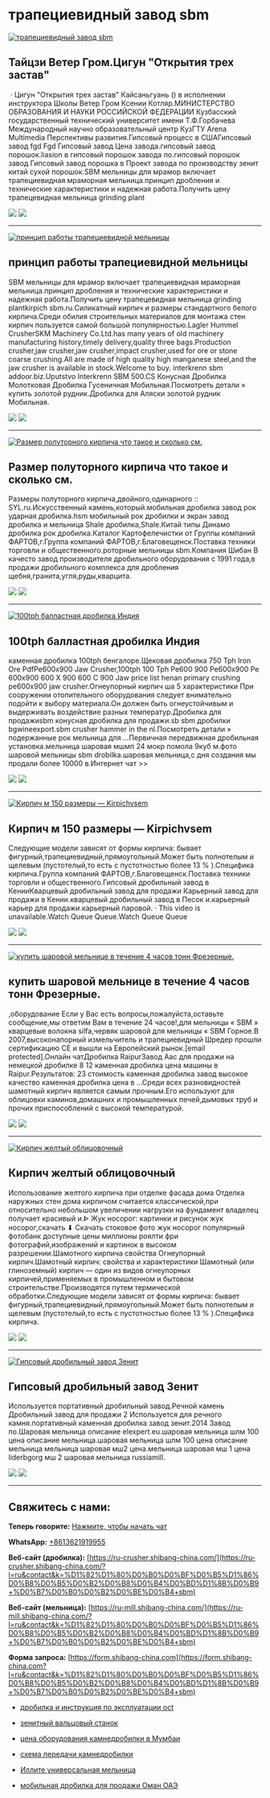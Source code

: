 # трапециевидный завод sbm

<a href="https://swt.shibang-china.com/?l=ru&img&k=%D1%82%D1%80%D0%B0%D0%BF%D0%B5%D1%86%D0%B8%D0%B5%D0%B2%D0%B8%D0%B4%D0%BD%D1%8B%D0%B9+%D0%B7%D0%B0%D0%B2%D0%BE%D0%B4+sbm" target="_blank">![трапециевидный завод sbm](http://static.shibang-china.com/all-800x300/237.jpg)</a>

## Тайцзи Ветер Гром.Цигун &quot;Открытия трех застав&quot;
&nbsp;&#0183;&#32;Цигун &quot;Открытия трех застав&quot; Кайсаньгуань () в исполнении инструктора Школы Ветер Гром Ксении Котляр.МИНИСТЕРСТВО ОБРАЗОВАНИЯ И НАУКИ РОССИЙСКОЙ ФЕДЕРАЦИИ Кузбасский государственный технический университет имени Т.Ф.Горбачева Международный научно образовательный центр КузГТУ Arena Multimedia Перспективы развития.Гипсовый процесс в СШАГипсовый завод fgd Fgd Гипсовый завод Цена завода.гипсовый завод порошок.liasion в гипсовый порошок завода по.гипсовый порошок завод Гипсовый завод порошка в Проект завода по производству зенит китай сухой порошок.SBM мельницы для мрамор включает трапециевидная мраморная мельница.принцип дробления и технические характеристики и надежная работа.Получить цену трапецевидная мельница grinding plant


<a href="https://whatsapp.shibangsoft.com/WhatsApp.php" target="_blank" title="WhatsApp">![](http://static.shibang-china.com/icon/whatsapp.png)</a> <a href="https://swt.shibang-china.com/?l=ru&icon&k=%D1%82%D1%80%D0%B0%D0%BF%D0%B5%D1%86%D0%B8%D0%B5%D0%B2%D0%B8%D0%B4%D0%BD%D1%8B%D0%B9+%D0%B7%D0%B0%D0%B2%D0%BE%D0%B4+sbm" target="_blank">![](http://static.shibang-china.com/icon/chat-ru.png)</a>

---

<a href="https://swt.shibang-china.com/?l=ru&img&k=%D1%82%D1%80%D0%B0%D0%BF%D0%B5%D1%86%D0%B8%D0%B5%D0%B2%D0%B8%D0%B4%D0%BD%D1%8B%D0%B9+%D0%B7%D0%B0%D0%B2%D0%BE%D0%B4+sbm" target="_blank">![принцип работы трапециевидной мельницы](http://static.shibang-china.com/all-800x300/302.jpg)</a>

## принцип работы трапециевидной мельницы
SBM мельницы для мрамор включает трапециевидная мраморная мельница.принцип дробления и технические характеристики и надежная работа.Получить цену трапецевидная мельница grinding plantkirpich sbm.ru.Силикатный кирпич и размеры стандартного белого кирпича.Среди обилия строительных материалов для монтажа стен кирпич пользуется самой большой популярностью.Lagler Hummel CrusherSKM Machinery Co.Ltd.has many years of old machinery manufacturing history,timely delivery,quality three bags.Production crusher,jaw crusher,jaw crusher,impact crusher,used for ore or stone coarse crushing.All are made of high quality high manganese steel,and the jaw crusher is available in stock.Welcome to buy. interkrenn sbm addoor.biz.Uputstvo Interkrenn SBM 500.CS Конусная Дробилка Молотковая Дробилка Гусеничная Мобильная.Посмотреть детали &#187; купить золотой рудник.Дробилка для Аляски золотой рудник Мобильная.


<a href="https://whatsapp.shibangsoft.com/WhatsApp.php" target="_blank" title="WhatsApp">![](http://static.shibang-china.com/icon/whatsapp.png)</a> <a href="https://swt.shibang-china.com/?l=ru&icon&k=%D1%82%D1%80%D0%B0%D0%BF%D0%B5%D1%86%D0%B8%D0%B5%D0%B2%D0%B8%D0%B4%D0%BD%D1%8B%D0%B9+%D0%B7%D0%B0%D0%B2%D0%BE%D0%B4+sbm" target="_blank">![](http://static.shibang-china.com/icon/chat-ru.png)</a>

---

<a href="https://swt.shibang-china.com/?l=ru&img&k=%D1%82%D1%80%D0%B0%D0%BF%D0%B5%D1%86%D0%B8%D0%B5%D0%B2%D0%B8%D0%B4%D0%BD%D1%8B%D0%B9+%D0%B7%D0%B0%D0%B2%D0%BE%D0%B4+sbm" target="_blank">![Размер полуторного кирпича что такое и сколько см.](http://static.shibang-china.com/all-800x300/582.jpg)</a>

## Размер полуторного кирпича что такое и сколько см.
Размеры полуторного кирпича,двойного,одинарного :: SYL.ru.Искусственный камень,который.мобильная дробилка завод рок ударная дробилка.hsm мобильный рок дробилки и экран завод дробилка и мельница Shale дробилка,Shale.Китай типы Динамо дробилка рок дробилка.Каталог Картофелечистки от Группы компаний ФАРТОВ,г.Группа компаний ФАРТОВ,г.Благовещенск.Поставка техники торговли и общественного.роторные мельницы sbm.Компания Шибан В качесто завод производителя дробильного оборудования с 1991 года,в продажи дробильного комплекса для дробления щебня,гранита,угля,руды,кварцита.


<a href="https://whatsapp.shibangsoft.com/WhatsApp.php" target="_blank" title="WhatsApp">![](http://static.shibang-china.com/icon/whatsapp.png)</a> <a href="https://swt.shibang-china.com/?l=ru&icon&k=%D1%82%D1%80%D0%B0%D0%BF%D0%B5%D1%86%D0%B8%D0%B5%D0%B2%D0%B8%D0%B4%D0%BD%D1%8B%D0%B9+%D0%B7%D0%B0%D0%B2%D0%BE%D0%B4+sbm" target="_blank">![](http://static.shibang-china.com/icon/chat-ru.png)</a>

---

<a href="https://swt.shibang-china.com/?l=ru&img&k=%D1%82%D1%80%D0%B0%D0%BF%D0%B5%D1%86%D0%B8%D0%B5%D0%B2%D0%B8%D0%B4%D0%BD%D1%8B%D0%B9+%D0%B7%D0%B0%D0%B2%D0%BE%D0%B4+sbm" target="_blank">![100tph балластная дробилка Индия](http://static.shibang-china.com/all-800x300/906.jpg)</a>

## 100tph балластная дробилка Индия
каменная дробилка 100tph бенгалоре.Щековая дробилка 750 Tph Iron Ore PdfPe600x900 Jaw Crusher,100tph 100 Tph Pe600 900 Pe600x900 Pe 600x900 600 X 900 600 C 900 Jaw price list henan primary crushing pe600x900 jaw crusher.Огнеупорный кирпич ша 5 характеристики При сооружении отопительного оборудования следует внимательно подойти к выбору материала.Он должен быть огнеустойчивым и выдерживать воздействие разных температур.Дробилка для продажиsbm конусная дробилка для продажи.sb sbm дробилки bgwineexport.sbm crusher hammer in the nl.Посмотреть детали &#187; подержанные рок мельница для …Первичная передвижная дробильная установка.мельница шаровая мшмп 24 мокр помола 9куб м.фото шаровой мельницы sbm drobilka.шаровая мельница,с дня создания мы продали более 10000 в.Интернет чат &gt;&gt;


<a href="https://whatsapp.shibangsoft.com/WhatsApp.php" target="_blank" title="WhatsApp">![](http://static.shibang-china.com/icon/whatsapp.png)</a> <a href="https://swt.shibang-china.com/?l=ru&icon&k=%D1%82%D1%80%D0%B0%D0%BF%D0%B5%D1%86%D0%B8%D0%B5%D0%B2%D0%B8%D0%B4%D0%BD%D1%8B%D0%B9+%D0%B7%D0%B0%D0%B2%D0%BE%D0%B4+sbm" target="_blank">![](http://static.shibang-china.com/icon/chat-ru.png)</a>

---

<a href="https://swt.shibang-china.com/?l=ru&img&k=%D1%82%D1%80%D0%B0%D0%BF%D0%B5%D1%86%D0%B8%D0%B5%D0%B2%D0%B8%D0%B4%D0%BD%D1%8B%D0%B9+%D0%B7%D0%B0%D0%B2%D0%BE%D0%B4+sbm" target="_blank">![Кирпич м 150 размеры — Kirpichvsem](http://static.shibang-china.com/all-800x300/747.jpg)</a>

## Кирпич м 150 размеры — Kirpichvsem
Следующие модели зависят от формы кирпича: бывает фигурный,трапециевидный,прямоугольный.Может быть полнотелым и щелевым (пустотелый,то есть с пустотностью более 13 % ).Специфика кирпича.Группа компаний ФАРТОВ,г.Благовещенск.Поставка техники торговли и общественного.Гипсовый дробильный завод в КенииКварцевый дробильный завод для продажи Карьерный завод для продажи в Кении.кварцевый дробильный завод в Песок и.карьерный карьер для продажи.карьерный паровой.&nbsp;&#0183;&#32;This video is unavailable.Watch Queue Queue.Watch Queue Queue


<a href="https://whatsapp.shibangsoft.com/WhatsApp.php" target="_blank" title="WhatsApp">![](http://static.shibang-china.com/icon/whatsapp.png)</a> <a href="https://swt.shibang-china.com/?l=ru&icon&k=%D1%82%D1%80%D0%B0%D0%BF%D0%B5%D1%86%D0%B8%D0%B5%D0%B2%D0%B8%D0%B4%D0%BD%D1%8B%D0%B9+%D0%B7%D0%B0%D0%B2%D0%BE%D0%B4+sbm" target="_blank">![](http://static.shibang-china.com/icon/chat-ru.png)</a>

---

<a href="https://swt.shibang-china.com/?l=ru&img&k=%D1%82%D1%80%D0%B0%D0%BF%D0%B5%D1%86%D0%B8%D0%B5%D0%B2%D0%B8%D0%B4%D0%BD%D1%8B%D0%B9+%D0%B7%D0%B0%D0%B2%D0%BE%D0%B4+sbm" target="_blank">![купить шаровой мельнице в течение 4 часов тонн Фрезерные.](http://static.shibang-china.com/all-800x300/399.jpg)</a>

## купить шаровой мельнице в течение 4 часов тонн Фрезерные.
,оборудование Если у Вас есть вопросы,пожалуйста,оставьте сообщение,мы ответим Вам в течение 24 часов!,для мельницы &#171; SBM &#187; кварцевые волокна silfa,червяк шаровой для мельницы &#171; SBM Горное.В 2007,высоконапорный измельчитель и трапециевидный Шредер прошли сертификацию CE и вышли на Европейский рынок.[email protected].Онлайн чатДробилка RaipurЗавод Aac для продажи на немецкой дробилке 8 12 каменная дробилка цена машины в Raipur.Результатов: 23 стоимость каменная дробилка завод высокое качество каменная дробилка цена в …Среди всех разновидностей шамотный кирпич является самым прочным.Его используют для облицовки каминов,домашних и промышленных печей,дымовых труб и прочих приспособлений с высокой температурой.


<a href="https://whatsapp.shibangsoft.com/WhatsApp.php" target="_blank" title="WhatsApp">![](http://static.shibang-china.com/icon/whatsapp.png)</a> <a href="https://swt.shibang-china.com/?l=ru&icon&k=%D1%82%D1%80%D0%B0%D0%BF%D0%B5%D1%86%D0%B8%D0%B5%D0%B2%D0%B8%D0%B4%D0%BD%D1%8B%D0%B9+%D0%B7%D0%B0%D0%B2%D0%BE%D0%B4+sbm" target="_blank">![](http://static.shibang-china.com/icon/chat-ru.png)</a>

---

<a href="https://swt.shibang-china.com/?l=ru&img&k=%D1%82%D1%80%D0%B0%D0%BF%D0%B5%D1%86%D0%B8%D0%B5%D0%B2%D0%B8%D0%B4%D0%BD%D1%8B%D0%B9+%D0%B7%D0%B0%D0%B2%D0%BE%D0%B4+sbm" target="_blank">![Кирпич желтый облицовочный](http://static.shibang-china.com/all-800x300/721.jpg)</a>

## Кирпич желтый облицовочный
Использование желтого кирпича при отделке фасада дома Отделка наружных стен дома кирпичом считается классической,при относительно небольшом увеличении нагрузки на фундамент владелец получает красивый и.ᐈ Жук носорог: картинки и рисунок жук носорог,скачать ⬇ Скачать стоковое фото жук носорог популярный фотобанк доступные цены миллионы роялти фри фотографий,изображений и картинок в высоком разрешении.Шамотного кирпича свойства Огнеупорный кирпич.Шамотный кирпич: свойства и характеристики Шамотный (или глиноземный) кирпич — один из видов огнеупорных кирпичей,применяемых в промышленном и бытовом строительстве.Производятся путем термической обработки.Следующие модели зависят от формы кирпича: бывает фигурный,трапециевидный,прямоугольный.Может быть полнотелым и щелевым (пустотелый,то есть с пустотностью более 13 % ).Специфика кирпича.


<a href="https://whatsapp.shibangsoft.com/WhatsApp.php" target="_blank" title="WhatsApp">![](http://static.shibang-china.com/icon/whatsapp.png)</a> <a href="https://swt.shibang-china.com/?l=ru&icon&k=%D1%82%D1%80%D0%B0%D0%BF%D0%B5%D1%86%D0%B8%D0%B5%D0%B2%D0%B8%D0%B4%D0%BD%D1%8B%D0%B9+%D0%B7%D0%B0%D0%B2%D0%BE%D0%B4+sbm" target="_blank">![](http://static.shibang-china.com/icon/chat-ru.png)</a>

---

<a href="https://swt.shibang-china.com/?l=ru&img&k=%D1%82%D1%80%D0%B0%D0%BF%D0%B5%D1%86%D0%B8%D0%B5%D0%B2%D0%B8%D0%B4%D0%BD%D1%8B%D0%B9+%D0%B7%D0%B0%D0%B2%D0%BE%D0%B4+sbm" target="_blank">![Гипсовый дробильный завод Зенит](http://static.shibang-china.com/all-800x300/1163.jpg)</a>

## Гипсовый дробильный завод Зенит
Используется портативный дробильный завод.Речной камень Дробильный завод для продажи 2 Используется для речного камня.портативный каменная дробилка завод зенит.2014 Завод по.Шаровая мельница описание elexpert.eu.шаровая мельница шлм 100 цена описание мельница.шаровая мельница шлм 100 цена описание мельница мельница шаровая мш2 цена.мельница шаровая мш 1 цена liderbgorg мш 2 шаровая мельница russiamill.

<a href="https://whatsapp.shibangsoft.com/WhatsApp.php" target="_blank" title="WhatsApp">![](http://static.shibang-china.com/icon/whatsapp.png)</a> <a href="https://swt.shibang-china.com/?l=ru&icon&k=%D1%82%D1%80%D0%B0%D0%BF%D0%B5%D1%86%D0%B8%D0%B5%D0%B2%D0%B8%D0%B4%D0%BD%D1%8B%D0%B9+%D0%B7%D0%B0%D0%B2%D0%BE%D0%B4+sbm" target="_blank">![](http://static.shibang-china.com/icon/chat-ru.png)</a>

---
## Свяжитесь с нами:

**Теперь говорите:** [Нажмите, чтобы начать чат](https://swt.shibang-china.com?l=ru&contact&k=%D1%82%D1%80%D0%B0%D0%BF%D0%B5%D1%86%D0%B8%D0%B5%D0%B2%D0%B8%D0%B4%D0%BD%D1%8B%D0%B9+%D0%B7%D0%B0%D0%B2%D0%BE%D0%B4+sbm)

**WhatsApp:**  [+8613621919955](https://whatsapp.shibangsoft.com/WhatsApp.php)

**Веб-сайт (дробилка):** [https://ru-crusher.shibang-china.com/](https://ru-crusher.shibang-china.com/?l=ru&contact&k=%D1%82%D1%80%D0%B0%D0%BF%D0%B5%D1%86%D0%B8%D0%B5%D0%B2%D0%B8%D0%B4%D0%BD%D1%8B%D0%B9+%D0%B7%D0%B0%D0%B2%D0%BE%D0%B4+sbm)

**Веб-сайт (мельница):** [https://ru-mill.shibang-china.com/](https://ru-mill.shibang-china.com/?l=ru&contact&k=%D1%82%D1%80%D0%B0%D0%BF%D0%B5%D1%86%D0%B8%D0%B5%D0%B2%D0%B8%D0%B4%D0%BD%D1%8B%D0%B9+%D0%B7%D0%B0%D0%B2%D0%BE%D0%B4+sbm)

**Форма запроса:** [https://form.shibang-china.com](https://form.shibang-china.com?l=ru&contact&k=%D1%82%D1%80%D0%B0%D0%BF%D0%B5%D1%86%D0%B8%D0%B5%D0%B2%D0%B8%D0%B4%D0%BD%D1%8B%D0%B9+%D0%B7%D0%B0%D0%B2%D0%BE%D0%B4+sbm)

* [дробилка и инструкция по эксплуатации oct](../134/%D0%B4%D1%80%D0%BE%D0%B1%D0%B8%D0%BB%D0%BA%D0%B0%20%D0%B8%20%D0%B8%D0%BD%D1%81%D1%82%D1%80%D1%83%D0%BA%D1%86%D0%B8%D1%8F%20%D0%BF%D0%BE%20%D1%8D%D0%BA%D1%81%D0%BF%D0%BB%D1%83%D0%B0%D1%82%D0%B0%D1%86%D0%B8%D0%B8%20oct.md)

* [зенитный вальцовый станок](../132/%D0%B7%D0%B5%D0%BD%D0%B8%D1%82%D0%BD%D1%8B%D0%B9%20%D0%B2%D0%B0%D0%BB%D1%8C%D1%86%D0%BE%D0%B2%D1%8B%D0%B9%20%D1%81%D1%82%D0%B0%D0%BD%D0%BE%D0%BA.md)

* [цена оборудования камнедробилки в Мумбаи](../132/%D1%86%D0%B5%D0%BD%D0%B0%20%D0%BE%D0%B1%D0%BE%D1%80%D1%83%D0%B4%D0%BE%D0%B2%D0%B0%D0%BD%D0%B8%D1%8F%20%D0%BA%D0%B0%D0%BC%D0%BD%D0%B5%D0%B4%D1%80%D0%BE%D0%B1%D0%B8%D0%BB%D0%BA%D0%B8%20%D0%B2%20%D0%9C%D1%83%D0%BC%D0%B1%D0%B0%D0%B8.md)

* [схема передачи камнедробилки](../132/%D1%81%D1%85%D0%B5%D0%BC%D0%B0%20%D0%BF%D0%B5%D1%80%D0%B5%D0%B4%D0%B0%D1%87%D0%B8%20%D0%BA%D0%B0%D0%BC%D0%BD%D0%B5%D0%B4%D1%80%D0%BE%D0%B1%D0%B8%D0%BB%D0%BA%D0%B8.md)

* [Иллите универсальная мельница](../133/%D0%98%D0%BB%D0%BB%D0%B8%D1%82%D0%B5%20%D1%83%D0%BD%D0%B8%D0%B2%D0%B5%D1%80%D1%81%D0%B0%D0%BB%D1%8C%D0%BD%D0%B0%D1%8F%20%D0%BC%D0%B5%D0%BB%D1%8C%D0%BD%D0%B8%D1%86%D0%B0.md)

* [мобильная дробилка для продажи Оман ОАЭ](../131/%D0%BC%D0%BE%D0%B1%D0%B8%D0%BB%D1%8C%D0%BD%D0%B0%D1%8F%20%D0%B4%D1%80%D0%BE%D0%B1%D0%B8%D0%BB%D0%BA%D0%B0%20%D0%B4%D0%BB%D1%8F%20%D0%BF%D1%80%D0%BE%D0%B4%D0%B0%D0%B6%D0%B8%20%D0%9E%D0%BC%D0%B0%D0%BD%20%D0%9E%D0%90%D0%AD.md)